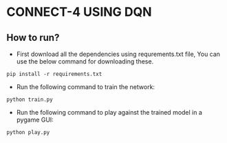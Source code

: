 # CONNECT-4 USING DQN
## How to run?
* First download all the dependencies using requrements.txt file, You can use the below command for downloading these.
``` 
pip install -r requirements.txt 
```
* Run the following command to train the network:
```
python train.py
```
* Run the following command to play against the trained model in a pygame GUI:
```
python play.py
```
